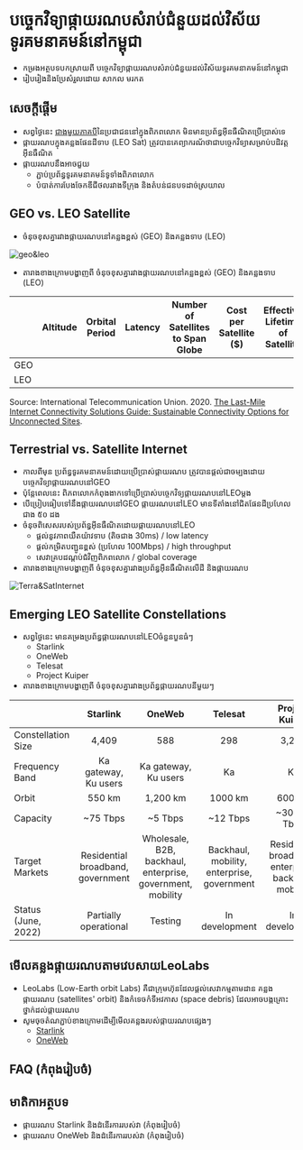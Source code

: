 # បច្ចេកវិទ្យាផ្កាយរណបសំរាប់ជំនួយដល់វិស័យទូរគមនាគមន៍នៅកម្ពុជា
* កម្រងអត្ថបទបកស្រាយពី បច្ចេកវិទ្យាផ្កាយរណបសំរាប់ជំនួយដល់វិស័យទូរគមនាគមន៍នៅកម្ពុជា
* រៀបរៀងនិងប្រែសំរួលដោយ សាកល មរកត

## សេចក្តីផ្តើម
* សព្វថ្ងៃនេះ [ជាងមួយភាគបី](https://www.itu.int/itu-d/reports/statistics/facts-figures-2021/)នៃប្រជាជននៅក្នុងពិភពលោក មិនមានប្រព័ន្ធអ៊ីនធឺណិតប្រើប្រាស់ទេ 
* ផ្កាយរណបក្នុងគន្លងផែនដីទាប (LEO Sat) ត្រូវបានគេព្យាករណ័ថាជាបច្ចេកវិទ្យាសម្រាប់បដិវត្តអ៊ីនធឺណិត
* ផ្កាយរណបនឹងអាចជួយ
  * ភ្ជាប់ប្រព័ន្ធទូរគមនាគមន៍ទូទាំងពិភពលោក 
  * បំបាត់ការបែងចែកឌីជីថលរវាងទីក្រុង និងតំបន់ជនបទដាច់ស្រយាល

## GEO vs. LEO Satellite
* ចំនុចខុសគ្នារវាងផ្កាយរណបនៅគន្លងខ្ពស់ (GEO) និងគន្លងទាប (LEO)

![geo&leo](https://www.satellitephonereview.com/wp-content/uploads/sites/171/2020/01/Geo_Leo_orbit.png)

* តារាងខាងក្រោមបង្ហាញពី ចំនុចខុសគ្នារវាងផ្កាយរណបនៅគន្លងខ្ពស់ (GEO) និងគន្លងទាប (LEO)

|           | Altitude | Orbital Period | Latency | Number of Satellites to Span Globe | Cost per Satellite ($) | Effective Lifetime of Satellite |
| --- | :---: | :---: | :---: | :---: | :---: | :---: |
| GEO |  |  |  |  |  | |
| LEO |  |  |  |  |  | |

Source: International Telecommunication Union. 2020. [The Last-Mile Internet Connectivity Solutions Guide: Sustainable Connectivity Options for Unconnected Sites](https://www.itu.int/en/ITU-D/Technology/Documents/LMC/The%20Last-Mile%20Internet%20Connectivity%20Solutions%20Guide.pdf).

## Terrestrial vs. Satellite Internet
* កាលពីមុន ប្រព័ន្ធទូរគមនាគមន៍ដោយប្រើប្រាស់ផ្កាយរណប ត្រូវបានផ្តល់ជាចម្បងដោយបច្ចេកវិទ្យាផ្កាយរណបនៅGEO
* ប៉ុន្តែពេលនេះ ពិភពលោកកំពុងងាកទៅប្រើប្រាស់បច្ចេកវិទ្យផ្កាយរណបនៅLEOម្តង
* បើប្រៀបធៀបទៅនឹងផ្កាយរណបនៅGEO ផ្កាយរណបនៅLEO មានទីតាំងនៅជិតផែនដីប្រហែលជាង ៥០ ដង
* ចំនុចពិសេសរបស់ប្រព័ន្ធអ៊ីនធឺណិតដោយផ្កាយរណបនៅLEO
  * ផ្តល់នូវភាពយឺតយ៉ាវទាប (តិចជាង 30ms) / low latency
  * ផ្តល់កម្រិតបញ្ជូនខ្ពស់ (ប្រហែល 100Mbps) / high throughput
  * សេវាគ្របដណ្តប់ជំវិញពិភពលោក / global coverage
* តារាងខាងក្រោមបង្ហាញពី ចំនុចខុសគ្នារវាងប្រព័ន្ធអ៊ីនធឺណិតលើដី និងផ្កាយរណប

![Terra&SatInternet](https://web-assets.bcg.com/dims4/default/007b8f1/2147483647/strip/true/crop/2180x1270+0+0/resize/2880x1678!/quality/90/?url=http%3A%2F%2Fboston-consulting-group-brightspot.s3.amazonaws.com%2F20%2F1c%2Fa89b9bb346a99df5dc2f972be618%2Fexhibit-1.jpg)

## Emerging LEO Satellite Constellations
* សព្វថ្ងៃនេះ មានគម្រងប្រព័ន្ធផ្កាយរណបនៅLEOចំនួនបួនធំៗ
  * Starlink
  * OneWeb
  * Telesat
  * Project Kuiper
* តារាងខាងក្រោមបង្ហាញពី ចំនុចខុសគ្នារវាងប្រព័ន្ធផ្កាយរណបនីមួយៗ

|           | Starlink | OneWeb | Telesat | Project Kuiper |
| --- | :---: | :---: | :---: | :---: |
| Constellation Size | 4,409 | 588 | 298 | 3,236 |
| Frequency Band | Ka gateway, Ku users | Ka gateway, Ku users| Ka | Ka |
| Orbit | 550 km | 1,200 km | 1000 km | 600 km |
| Capacity | ~75 Tbps | ~5 Tbps | ~12 Tbps | ~30-32 Tbps |
| Target Markets | Residential broadband, government | Wholesale, B2B, backhaul, enterprise, government, mobility | Backhaul, mobility, enterprise, government | Residential broadband, enterprise, backhual, mobility |
| Status (June, 2022) | Partially operational | Testing | In development | In development |

## មើលគន្លងផ្កាយរណបតាមវេបសាយLeoLabs
* LeoLabs (Low-Earth orbit Labs) គឺជាក្រុមហ៊ុនដែលផ្តល់សេវាកម្មតាមដាន គន្លងផ្កាយរណប (satellites' orbit) និងកំទេចកំទីអវកាស (space debris) ដែលអាចបង្កគ្រោះថ្នាក់ដល់ផ្កាយរណប
* សូមចុចតំណភ្ជាប់ខាងក្រោមដើម្បីមើលគន្លងរបស់ផ្កាយរណបផ្សេងៗ
  * [Starlink](https://platform.leolabs.space/visualizations/leo#search=starlink;view=objectType)
  * [OneWeb](https://platform.leolabs.space/visualizations/leo#search=oneweb;view=objectType)

## FAQ (កំពុងរៀបចំ)

## មាតិកាអត្ថបទ
* ផ្កាយរណប Starlink និងដំនើរការរបស់វា (កំពុងរៀបចំ)
* ផ្កាយរណប OneWeb និងដំនើរការរបស់វា (កំពុងរៀបចំ)
